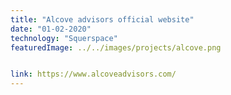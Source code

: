 ```yaml
---
title: "Alcove advisors official website"
date: "01-02-2020"
technology: "Squerspace"
featuredImage: ../../images/projects/alcove.png


link: https://www.alcoveadvisors.com/
---
```


